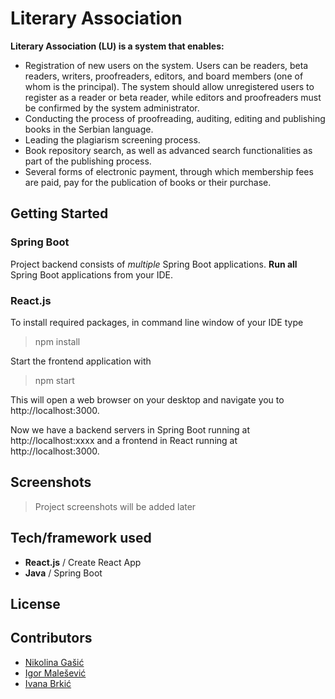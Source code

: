 # Literary Association

**Literary Association (LU) is a system that enables:**

<ul>
<li>Registration of new users on the system. Users can be readers, beta readers, writers, proofreaders, editors, and board members (one of whom is the principal). The system should allow unregistered users to register as a reader or beta reader, while editors and proofreaders must be confirmed by the system administrator.</li>
<li>Conducting the process of proofreading, auditing, editing and publishing books in the Serbian language.</li>
<li>Leading the plagiarism screening process.</li>
<li>Book repository search, as well as advanced search functionalities as part of the publishing process.</li>
<li>Several forms of electronic payment, through which membership fees are paid, pay for the publication of books or their purchase.</li>
</ul>

## Getting Started
### Spring Boot
Project backend consists of *multiple* Spring Boot applications. **Run all** Spring Boot applications from your IDE.
### React.js
To install required packages, in command line window of your IDE type

> npm install

Start the frontend application with

> npm start

This will open a web browser on your desktop and navigate you to http://localhost:3000.

Now we have a backend servers in Spring Boot running at http://localhost:xxxx and a frontend in React running at http://localhost:3000.

## Screenshots

> Project screenshots will be added later

## Tech/framework used
- **React.js** / Create React App
- **Java** / Spring Boot
## License

## Contributors
- [Nikolina Gašić](https://github.com/nikolinagasic)
- [Igor Malešević](https://github.com/igorMales98)
- [Ivana Brkić](https://github.com/ivanabrkic)

